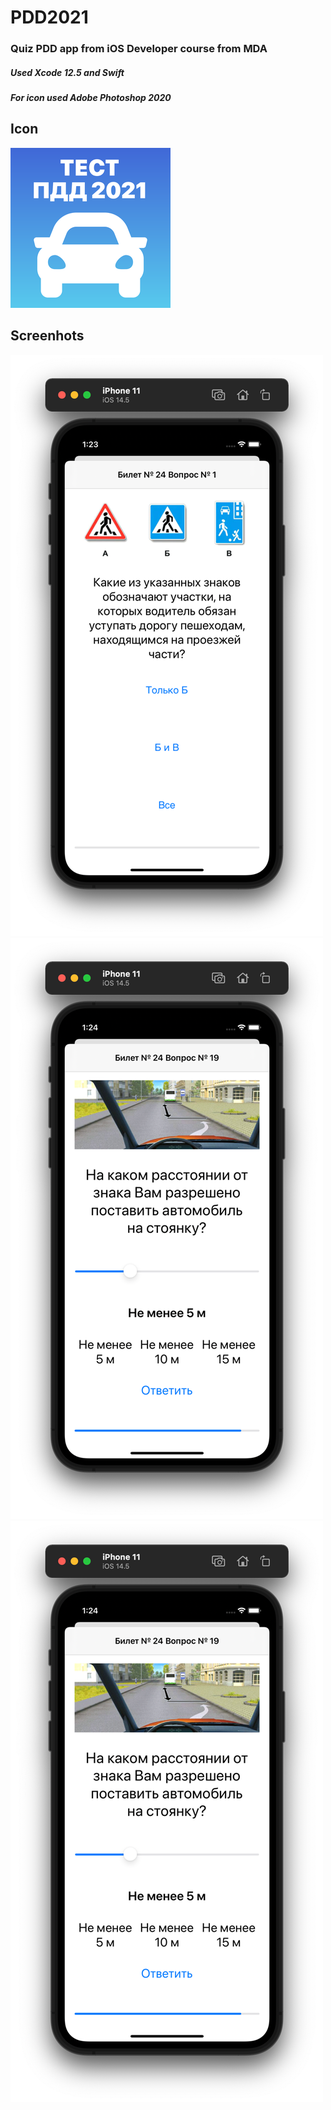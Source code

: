 # PDD2021
###  Quiz PDD app from iOS Developer course from MDA
##### Used Xcode 12.5 and Swift
##### For icon used Adobe Photoshop 2020


## Icon
![Screenshots](https://github.com/Evgen-ios/PDD2021/blob/main/PDD2021/App/Assets.xcassets/AppIcon.appiconset/256.png?raw=true?raw=true)

## Screenhots
![Screenshots](https://github.com/Evgen-ios/PDD2021/blob/69cf98b8836f6ca98fdf4e981949a89ea6fad867/PDD2021/Screeshots/1?raw=true)
![Screenshots](https://github.com/Evgen-ios/PDD2021/blob/69cf98b8836f6ca98fdf4e981949a89ea6fad867/PDD2021/Screeshots/3?raw=true)
![Screenshots](https://github.com/Evgen-ios/PDD2021/blob/69cf98b8836f6ca98fdf4e981949a89ea6fad867/PDD2021/Screeshots/3?raw=true)

